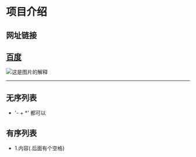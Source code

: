 # 项目介绍

## 网址链接
[百度](http://www.baidu.com)
---
![这是图片的解释](https://ss0.bdstatic.com/70cFvHSh_Q1YnxGkpoWK1HF6hhy/it/u=3972169330,4211815266&fm=27&gp=0.jpg '这是图片的标题')

---
## 无序列表
- '- + *' 都可以
## 有序列表
- 1.内容(.后面有个空格)